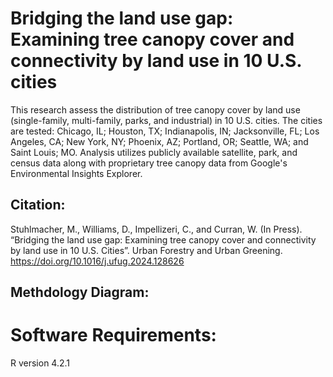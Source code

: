 # Bridging the land use gap: Examining tree canopy cover and connectivity by land use in 10 U.S. cities
This research assess the distribution of tree canopy cover by land use (single-family, multi-family, parks, and industrial) in 10 U.S. cities. The cities are tested: Chicago, IL; Houston, TX; Indianapolis, IN; Jacksonville, FL; Los Angeles, CA; New York, NY; Phoenix, AZ; Portland, OR; Seattle, WA; and Saint Louis; MO. Analysis utilizes publicly available satellite, park, and census data along with proprietary tree canopy data from Google's Environmental Insights Explorer.

## Citation:
Stuhlmacher, M., Williams, D., Impellizeri, C., and Curran, W. (In Press). “Bridging the land use gap: Examining tree canopy cover and connectivity by land use in 10 U.S. Cities”. Urban Forestry and Urban Greening. https://doi.org/10.1016/j.ufug.2024.128626

## Methdology Diagram:

# Software Requirements:
R version 4.2.1
